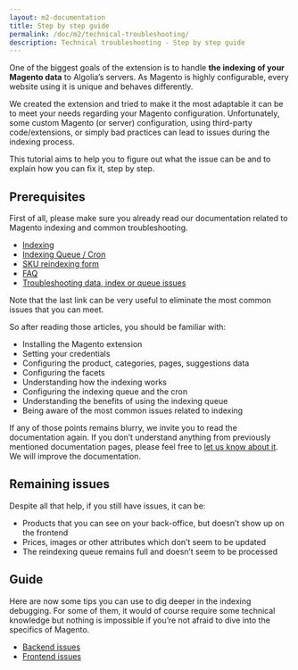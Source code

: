 ```yaml
---
layout: m2-documentation
title: Step by step guide
permalink: /doc/m2/technical-troubleshooting/
description: Technical troubleshooting - Step by step guide
---
```


One of the biggest goals of the extension is to handle **the indexing of your Magento data** to Algolia’s servers. As Magento is highly configurable, every website using it is unique and behaves differently.

We created the extension and tried to make it the most adaptable it can be to meet your needs regarding your Magento configuration. Unfortunately, some custom Magento (or server) configuration, using third-party code/extensions, or simply bad practices can lead to issues during the indexing process.

<div class="alert alert-info">
    <i class="fa fa-info-circle"></i>
    This tutorial aims to help you to figure out what the issue can be and to explain how you can fix it, step by step.
</div>


## Prerequisites ##

First of all, please make sure you already read our documentation related to Magento indexing and common troubleshooting.

- [Indexing](/magento/doc/m2/indexing/)
- [Indexing Queue / Cron](/magento/doc/m2/indexing-queue/)
- [SKU reindexing form](/magento/doc/m2/sku-reindexing-form/)
- [FAQ](/magento/faq/)
- [Troubleshooting data, index or queue issues](/magento/doc/faq-support-data/)

<div class="alert alert-info">
    <i class="fa fa-info-circle"></i>
    Note that the last link can be very useful to eliminate the most common issues that you can meet.
</div>
 
So after reading those articles, you should be familiar with:

- Installing the Magento extension
- Setting your credentials 
- Configuring the product, categories, pages, suggestions data 
- Configuring the facets
- Understanding how the indexing works
- Configuring the indexing queue and the cron
- Understanding the benefits of using the indexing queue
- Being aware of the most common issues related to indexing

<div class="alert alert-warning">
    <i class="fa fa-exclamation-triangle"></i>
    If any of those points remains blurry, we invite you to read the documentation again. If you don’t understand anything from previously mentioned documentation pages, please feel free to <a target="_blank" href="https://github.com/algolia/magento/issues/new">let us know about it</a>. We will improve the documentation.
</div>

## Remaining issues ##

Despite all that help, if you still have issues, it can be:

- Products that you can see on your back-office, but doesn’t show up on the frontend
- Prices, images or other attributes which don’t seem to be updated
- The reindexing queue remains full and doesn’t seem to be processed

## Guide ##

Here are now some tips you can use to dig deeper in the indexing debugging. For some of them, it would of course require some technical knowledge but nothing is impossible if you’re not afraid to dive into the specifics of Magento.

- [Backend issues](/magento/doc/m2/backend-issues/)
- [Frontend issues](/magento/doc/m2/frontend-issues/)